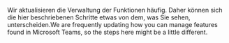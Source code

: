 <span data-ttu-id="c742f-101">Wir aktualisieren die Verwaltung der Funktionen häufig. Daher können sich die hier beschriebenen Schritte etwas von dem, was Sie sehen, unterscheiden.</span><span class="sxs-lookup"><span data-stu-id="c742f-101">We are frequently updating how you can manage features found in Microsoft Teams, so the steps here might be a little different.</span></span>